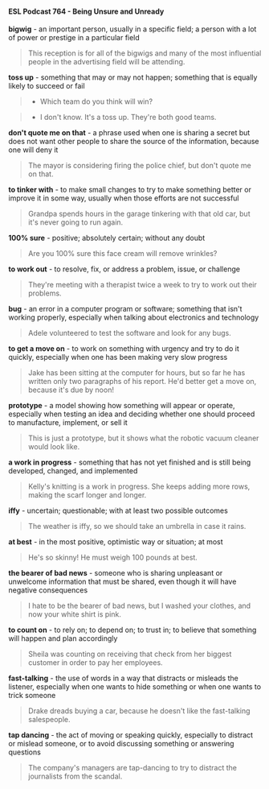 #### ESL Podcast 764 - Being Unsure and Unready

**bigwig** - an important person, usually in a specific field; a person with a lot of
power or prestige in a particular field

> This reception is for all of the bigwigs and many of the most influential people in
the advertising field will be attending.

**toss up** - something that may or may not happen; something that is equally
likely to succeed or fail

> - Which team do you think will win?

> - I don't know. It's a toss up. They're both good teams.

**don't quote me on that** - a phrase used when one is sharing a secret but does
not want other people to share the source of the information, because one will
deny it

> The mayor is considering firing the police chief, but don't quote me on that.

**to tinker with** - to make small changes to try to make something better or
improve it in some way, usually when those efforts are not successful

> Grandpa spends hours in the garage tinkering with that old car, but it's never
going to run again.

**100% sure** - positive; absolutely certain; without any doubt

> Are you 100% sure this face cream will remove wrinkles?

**to work out** - to resolve, fix, or address a problem, issue, or challenge

> They're meeting with a therapist twice a week to try to work out their problems.

**bug** - an error in a computer program or software; something that isn't working
properly, especially when talking about electronics and technology

> Adele volunteered to test the software and look for any bugs.

**to get a move on** - to work on something with urgency and try to do it quickly,
especially when one has been making very slow progress

> Jake has been sitting at the computer for hours, but so far he has written only
two paragraphs of his report. He'd better get a move on, because it's due by
noon!

**prototype** - a model showing how something will appear or operate, especially
when testing an idea and deciding whether one should proceed to manufacture,
implement, or sell it

> This is just a prototype, but it shows what the robotic vacuum cleaner would
look like.

**a work in progress** - something that has not yet finished and is still being
developed, changed, and implemented

> Kelly's knitting is a work in progress. She keeps adding more rows, making the
scarf longer and longer.

**iffy** - uncertain; questionable; with at least two possible outcomes

> The weather is iffy, so we should take an umbrella in case it rains.

**at best** - in the most positive, optimistic way or situation; at most

> He's so skinny! He must weigh 100 pounds at best.

**the bearer of bad news** - someone who is sharing unpleasant or unwelcome
information that must be shared, even though it will have negative consequences

> I hate to be the bearer of bad news, but I washed your clothes, and now your
white shirt is pink.

**to count on** - to rely on; to depend on; to trust in; to believe that something will
happen and plan accordingly

> Sheila was counting on receiving that check from her biggest customer in order
to pay her employees.

**fast-talking** - the use of words in a way that distracts or misleads the listener,
especially when one wants to hide something or when one wants to trick
someone

> Drake dreads buying a car, because he doesn't like the fast-talking
salespeople.

**tap dancing** - the act of moving or speaking quickly, especially to distract or
mislead someone, or to avoid discussing something or answering questions

> The company's managers are tap-dancing to try to distract the journalists from
the scandal.

